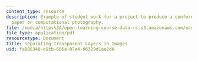 ```yaml
---
content_type: resource
description: Example of student work for a project to produce a conference quality
  paper on computational photography.
file: /media/https%3A/open-learning-course-data-rc.s3.amazonaws.com/mas-531-computational-camera-and-photography-fall-2009/fa886348e8cb606a07e406329d1ae2d6_MITMAS_531F09_proj1_paper.pdf
file_type: application/pdf
resourcetype: Document
title: Separating Transparent Layers in Images
uid: fa886348-e8cb-606a-07e4-06329d1ae2d6
---
```

